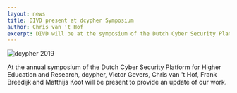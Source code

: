 ```yaml
---
layout: news
title: DIVD present at dcypher Symposium
author: Chris van 't Hof
excerpt: DIVD will be at the symposium of the Dutch Cyber Security Platform for Higher Education and Research
---
```


![dcypher 2019](images/news/Symp19.png)

At the annual symposium of the Dutch Cyber Security Platform for Higher Education and Research, dcypher, Victor Gevers, Chris van 't Hof, Frank Breedijk and Matthijs Koot will be present to provide an update of our work.
